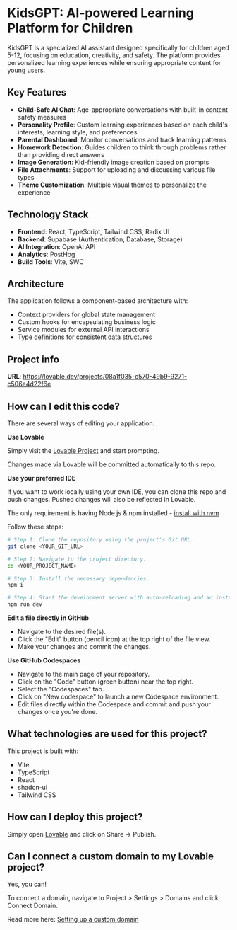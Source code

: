 # KidsGPT: AI-powered Learning Platform for Children

KidsGPT is a specialized AI assistant designed specifically for children aged 5-12, focusing on education, creativity, and safety. The platform provides personalized learning experiences while ensuring appropriate content for young users.

## Key Features

- **Child-Safe AI Chat**: Age-appropriate conversations with built-in content safety measures
- **Personality Profile**: Custom learning experiences based on each child's interests, learning style, and preferences
- **Parental Dashboard**: Monitor conversations and track learning patterns
- **Homework Detection**: Guides children to think through problems rather than providing direct answers
- **Image Generation**: Kid-friendly image creation based on prompts
- **File Attachments**: Support for uploading and discussing various file types
- **Theme Customization**: Multiple visual themes to personalize the experience

## Technology Stack

- **Frontend**: React, TypeScript, Tailwind CSS, Radix UI
- **Backend**: Supabase (Authentication, Database, Storage)
- **AI Integration**: OpenAI API
- **Analytics**: PostHog
- **Build Tools**: Vite, SWC

## Architecture

The application follows a component-based architecture with:
- Context providers for global state management
- Custom hooks for encapsulating business logic
- Service modules for external API interactions
- Type definitions for consistent data structures

## Project info

**URL**: https://lovable.dev/projects/08a1f035-c570-49b9-9271-c506e4d22f6e

## How can I edit this code?

There are several ways of editing your application.

**Use Lovable**

Simply visit the [Lovable Project](https://lovable.dev/projects/08a1f035-c570-49b9-9271-c506e4d22f6e) and start prompting.

Changes made via Lovable will be committed automatically to this repo.

**Use your preferred IDE**

If you want to work locally using your own IDE, you can clone this repo and push changes. Pushed changes will also be reflected in Lovable.

The only requirement is having Node.js & npm installed - [install with nvm](https://github.com/nvm-sh/nvm#installing-and-updating)

Follow these steps:

```sh
# Step 1: Clone the repository using the project's Git URL.
git clone <YOUR_GIT_URL>

# Step 2: Navigate to the project directory.
cd <YOUR_PROJECT_NAME>

# Step 3: Install the necessary dependencies.
npm i

# Step 4: Start the development server with auto-reloading and an instant preview.
npm run dev
```

**Edit a file directly in GitHub**

- Navigate to the desired file(s).
- Click the "Edit" button (pencil icon) at the top right of the file view.
- Make your changes and commit the changes.

**Use GitHub Codespaces**

- Navigate to the main page of your repository.
- Click on the "Code" button (green button) near the top right.
- Select the "Codespaces" tab.
- Click on "New codespace" to launch a new Codespace environment.
- Edit files directly within the Codespace and commit and push your changes once you're done.

## What technologies are used for this project?

This project is built with:

- Vite
- TypeScript
- React
- shadcn-ui
- Tailwind CSS

## How can I deploy this project?

Simply open [Lovable](https://lovable.dev/projects/08a1f035-c570-49b9-9271-c506e4d22f6e) and click on Share -> Publish.

## Can I connect a custom domain to my Lovable project?

Yes, you can!

To connect a domain, navigate to Project > Settings > Domains and click Connect Domain.

Read more here: [Setting up a custom domain](https://docs.lovable.dev/tips-tricks/custom-domain#step-by-step-guide)
